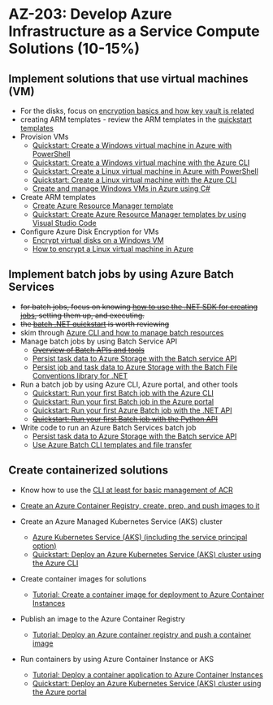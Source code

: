 # AZ-203: Develop Azure Infrastructure as a Service Compute Solutions (10-15%)

## Implement solutions that use virtual machines (VM)
* For the disks, focus on [encryption basics and how key vault is related](https://docs.microsoft.com/en-us/azure/security/azure-security-disk-encryption-windows)
* creating ARM templates - review the ARM templates in the [quickstart templates](https://github.com/Azure/azure-quickstart-templates/tree/master/101-vm-simple-linux)
* Provision VMs
  * [Quickstart: Create a Windows virtual machine in Azure with PowerShell](https://docs.microsoft.com/en-us/azure/virtual-machines/windows/quick-create-powershell)
  * [Quickstart: Create a Windows virtual machine with the Azure CLI](https://docs.microsoft.com/en-us/azure/virtual-machines/windows/quick-create-cli)
  * [Quickstart: Create a Linux virtual machine in Azure with PowerShell](https://docs.microsoft.com/en-us/azure/virtual-machines/linux/quick-create-powershell)
  * [Quickstart: Create a Linux virtual machine with the Azure CLI](https://docs.microsoft.com/en-us/azure/virtual-machines/linux/quick-create-cli)
  * [Create and manage Windows VMs in Azure using C#](https://docs.microsoft.com/en-us/azure/virtual-machines/windows/csharp)
* Create ARM templates 
  * [Create Azure Resource Manager template](https://docs.microsoft.com/en-us/azure/azure-resource-manager/how-to-create-template)
  * [Quickstart: Create Azure Resource Manager templates by using Visual Studio Code](https://docs.microsoft.com/en-us/azure/azure-resource-manager/resource-manager-quickstart-create-templates-use-visual-studio-code?tabs=CLI)
* Configure Azure Disk Encryption for VMs
  * [Encrypt virtual disks on a Windows VM](https://docs.microsoft.com/en-us/azure/virtual-machines/windows/encrypt-disks)
  * [How to encrypt a Linux virtual machine in Azure](https://docs.microsoft.com/en-us/azure/virtual-machines/linux/encrypt-disks)

## Implement batch jobs by using Azure Batch Services
* ~~for batch jobs, focus on knowing [how to use the .NET SDK for creating jobs](https://docs.microsoft.com/en-us/azure/batch/quick-run-dotnet), setting them up, and executing.~~
* ~~the [batch .NET quickstart](https://github.com/Azure-Samples/batch-dotnet-quickstart) is worth reviewing~~
* skim through [Azure CLI and how to manage batch resources](https://docs.microsoft.com/en-us/azure/batch/batch-cli-get-started)
* Manage batch jobs by using Batch Service API
  * ~~[Overview of Batch APIs and tools](https://docs.microsoft.com/en-us/azure/batch/batch-apis-tools)~~
  * [Persist task data to Azure Storage with the Batch service API](https://docs.microsoft.com/en-us/azure/batch/batch-task-output-files)
  * [Persist job and task data to Azure Storage with the Batch File Conventions library for .NET](https://docs.microsoft.com/en-us/azure/batch/batch-task-output-file-conventions)
* Run a batch job by using Azure CLI, Azure portal, and other tools
  * [Quickstart: Run your first Batch job with the Azure CLI](https://docs.microsoft.com/en-us/azure/batch/quick-create-cli)
  * [Quickstart: Run your first Batch job in the Azure portal](https://docs.microsoft.com/en-us/azure/batch/quick-create-portal)
  * [Quickstart: Run your first Azure Batch job with the .NET API](https://docs.microsoft.com/en-us/azure/batch/quick-run-dotnet)
  * ~~[Quickstart: Run your first Batch job with the Python API](https://docs.microsoft.com/en-us/azure/batch/quick-run-python)~~
* Write code to run an Azure Batch Services batch job
  * [Persist task data to Azure Storage with the Batch service API](https://docs.microsoft.com/en-us/azure/batch/batch-task-output-files)
  * [Use Azure Batch CLI templates and file transfer](https://docs.microsoft.com/en-us/azure/batch/batch-cli-templates)

## Create containerized solutions
* Know how to use the [CLI at least for basic management of ACR](https://docs.microsoft.com/en-us/azure/container-registry/container-registry-get-started-azure-cli)
* [Create an Azure Container Registry, create, prep, and push images to it](https://docs.microsoft.com/en-us/azure/container-instances/container-instances-tutorial-prepare-acr)
* Create an Azure Managed Kubernetes Service (AKS) cluster 
  * [Azure Kubernetes Service (AKS) (including the service principal option)](https://docs.microsoft.com/en-us/azure/aks/intro-kubernetes)
  * [Quickstart: Deploy an Azure Kubernetes Service (AKS) cluster using the Azure CLI](https://docs.microsoft.com/en-us/azure/aks/kubernetes-walkthrough)
  
* Create container images for solutions
  * [Tutorial: Create a container image for deployment to Azure Container Instances](https://docs.microsoft.com/en-us/azure/container-instances/container-instances-tutorial-prepare-app)
* Publish an image to the Azure Container Registry
  * [Tutorial: Deploy an Azure container registry and push a container image](https://docs.microsoft.com/en-us/azure/container-instances/container-instances-tutorial-prepare-acr)
* Run containers by using Azure Container Instance or AKS
  * [Tutorial: Deploy a container application to Azure Container Instances](https://docs.microsoft.com/en-us/azure/container-instances/container-instances-tutorial-deploy-app)
  * [Quickstart: Deploy an Azure Kubernetes Service (AKS) cluster using the Azure portal](https://docs.microsoft.com/en-us/azure/aks/kubernetes-walkthrough-portal) 
